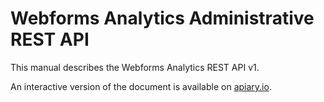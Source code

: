 # Webforms Analytics Administrative REST API

This manual describes the Webforms Analytics REST API v1.

An interactive version of the document is available on [apiary.io](https://mwfaara.docs.apiary.io/).
